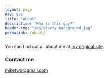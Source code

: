 ```yaml
---
layout: page
nav: yes
title: "About"
description: "Who is this guy?"
header-img: "img/starry_background.jpg"
permalink: /about/
---
```


You can find out all about me at [my original site](http://miketwo.net).

### Contact me

[miketwo@gmail.com](mailto:miketwo@gmail.com)

